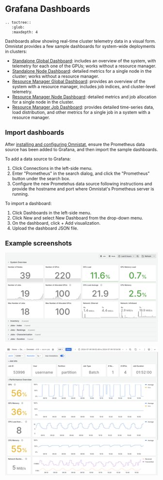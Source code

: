 # Grafana Dashboards

```eval_rst
.. toctree::
   :glob:
   :maxdepth: 4
```

Dashboards allow showing real-time cluster telemetry data in a visual form.
Omnistat provides a few sample dashboards for system-wide deployments in
clusters:
- [Standalone Global Dashboard](https://github.com/AMDResearch/omnistat/blob/main/grafana/json-models/standalone-global.json):
  includes an overview of the system, with telemetry for each one of the
  GPUs; works without a resource manager.
- [Standalone Node Dashboard](https://github.com/AMDResearch/omnistat/blob/main/grafana/json-models/standalone-node.json):
  detailed metrics for a single node in the cluster; works without a resource
  manager.
- [Resource Manager Global Dashboard](https://github.com/AMDResearch/omnistat/blob/main/grafana/json-models/rms-global.json):
  provides an overview of the system with a resource manager, includes job
  indices, and cluster-level telemetry.
- [Resource Manager Node Dashboard](https://github.com/AMDResearch/omnistat/blob/main/grafana/json-models/rms-node.json):
  detailed metrics and job allocation for a single node in the cluster.
- [Resource Manager Job Dashboard](https://github.com/AMDResearch/omnistat/blob/main/grafana/json-models/rms-job.json):
  provides detailed time-series data, load distribution, and other metrics for
  a single job in a system with a resource manager.

## Import dashboards

After [installing and configuring Omnistat](installation/system-install),
ensure the Prometheus data source has been added to Grafana, and then import
the sample dashboards.

To add a data source to Grafana:
1. Click Connections in the left-side menu.
2. Enter "Prometheus" in the search dialog, and click the "Prometheus" button
   under the search box.
3. Configure the new Prometehus data source following instructions and provide
   the hostname and port where Omnistat's Prometheus server is running.

To import a dashboard:
1. Click Dashboards in the left-side menu.
2. Click New and select New Dashboard from the drop-down menu.
3. On the dashboard, click + Add visualization.
4. Upload the dashboard JSON file.

## Example screenshots

![Global dashboard screenshot](images/dashboard-global.png)

![Job dashboard screenshot](images/dashboard-job.png)
